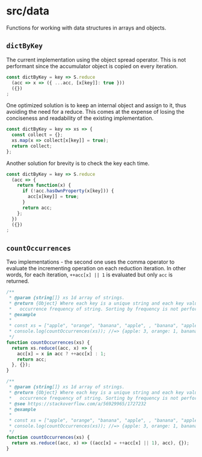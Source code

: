 # src/data

Functions for working with data structures in arrays and objects.

## `dictByKey`

The current implementation using the object spread operator. This is not performant since the accumulator object is copied on every iteration.

```js
const dictByKey = key => S.reduce
  (acc => x => ({ ...acc, [x[key]]: true }))
  ({})
;
```

One optimized solution is to keep an internal object and assign to it, thus avoiding the need for a reduce. This comes at the expense of losing the conciseness and readability of the existing implementation.

```js
const dictByKey = key => xs => {
  const collect = {};
  xs.map(x => collect[x[key]] = true);
  return collect;
};
```

Another solution for brevity is to check the key each time.

```js
const dictByKey = key => S.reduce
  (acc => {
    return function(x) {
      if (!acc.hasOwnProperty(x[key])) {
        acc[x[key]] = true;
      }
      return acc;
    };
  })
  ({})
;
```

## `countOccurrences`

Two implementations - the second one uses the comma operator to evaluate the incrementing operation on each reduction iteration. In other words, for each iteration, `++acc[x] || 1` is evaluated but only `acc` is returned. 

```js
/**
 * @param {string[]} xs 1d array of strings.
 * @return {Object} Where each key is a unique string and each key value is the
 *   occurrence frequency of string. Sorting by frequency is not performed.
 * @example
 *
 * const xs = ["apple", "orange", "banana", "apple", , "banana", "apple"];
 * console.log(countOccurrences(xs)); //=> {apple: 3, orange: 1, banana: 2}
 */
function countOccurrences(xs) {
  return xs.reduce((acc, x) => {
    acc[x] = x in acc ? ++acc[x] : 1;
    return acc;
  }, {});
}
```

```js
/**
 * @param {string[]} xs 1d array of strings.
 * @return {Object} Where each key is a unique string and each key value is the
 *   occurrence frequency of string. Sorting by frequency is not performed.
 * @see https://stackoverflow.com/a/56929965/1727232
 * @example
 *
 * const xs = ["apple", "orange", "banana", "apple", , "banana", "apple"];
 * console.log(countOccurrences(xs)); //=> {apple: 3, orange: 1, banana: 2}
 */
function countOccurrences(xs) {
  return xs.reduce((acc, x) => ((acc[x] = ++acc[x] || 1), acc), {});
}
```
